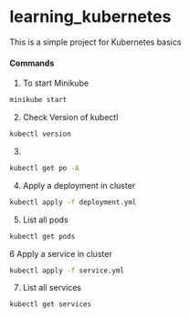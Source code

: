 # learning_kubernetes
This is a simple project for Kubernetes basics

#### Commands

1. To start Minikube
```bash
minikube start
```
2. Check Version of kubectl
```bash
kubectl version
```
3.
```bash
kubectl get po -A
```
4. Apply a deployment in cluster
```bash
kubectl apply -f deployment.yml
```
5. List all pods
```bash
kubectl get pods
```
6 Apply a service in cluster
```bash
kubectl apply -f service.yml
```
7. List all services
```bash
kubectl get services
```
